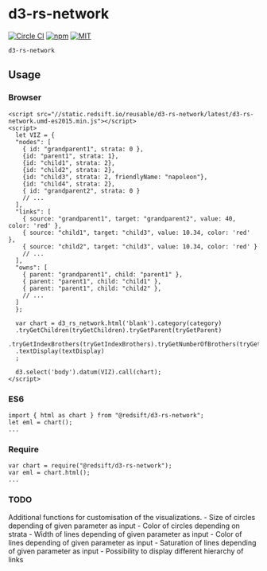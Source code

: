 # d3-rs-network

[![Circle CI](https://img.shields.io/circleci/project/redsift/d3-rs-network.svg?style=flat-square)](https://circleci.com/gh/redsift/d3-rs-network)
[![npm](https://img.shields.io/npm/v/@redsift/d3-rs-network.svg?style=flat-square)](https://www.npmjs.com/package/@redsift/d3-rs-network)
[![MIT](https://img.shields.io/badge/license-MIT-blue.svg?style=flat-square)](https://raw.githubusercontent.com/redsift/d3-rs-network/master/LICENSE)

`d3-rs-network` 

## Usage

### Browser

    <script src="//static.redsift.io/reusable/d3-rs-network/latest/d3-rs-network.umd-es2015.min.js"></script>
    <script>
      let VIZ = {
      "nodes": [
        { id: "grandparent1", strata: 0 },
        {id: "parent1", strata: 1},
        {id: "child1", strata: 2},
        {id: "child2", strata: 2},
        {id: "child3", strata: 2, friendlyName: "napoleon"},
        {id: "child4", strata: 2},
        { id: "grandparent2", strata: 0 }
        // ...
      ],
      "links": [
        { source: "grandparent1", target: "grandparent2", value: 40, color: 'red' },
        { source: "child1", target: "child3", value: 10.34, color: 'red' },
        { source: "child2", target: "child3", value: 10.34, color: 'red' }
        // ...
      ],
      "owns": [
        { parent: "grandparent1", child: "parent1" },
        { parent: "parent1", child: "child1" },
        { parent: "parent1", child: "child2" },
        // ...
      ]
      };

      var chart = d3_rs_network.html('blank').category(category)
      .tryGetChildren(tryGetChildren).tryGetParent(tryGetParent)
      .tryGetIndexBrothers(tryGetIndexBrothers).tryGetNumberOfBrothers(tryGetNumberOfBrothers)
      .textDisplay(textDisplay)
      ;

      d3.select('body').datum(VIZ).call(chart);
    </script>

### ES6

    import { html as chart } from "@redsift/d3-rs-network";
    let eml = chart();
    ...

### Require

    var chart = require("@redsift/d3-rs-network");
    var eml = chart.html();
    ...

### TODO
Additional functions for customisation of the visualizations.
    - Size of circles depending of given parameter as input
    - Color of circles depending on strata
    - Width of lines depending of given parameter as input
    - Color of lines depending of given parameter as input
    - Saturation of lines depending of given parameter as input
    - Possibility to display different hierarchy of links 